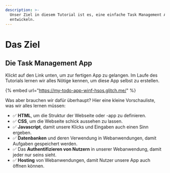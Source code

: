```yaml
---
description: >-
  Unser Ziel in diesem Tutorial ist es, eine einfache Task Management App zu
  entwickeln.
---
```


# Das Ziel

## Die Task Management App

Klickt auf den Link unten, um zur fertigen App zu gelangen. Im Laufe des Tutorials lernen wir alles Nötige kennen, um diese App selbst zu erstellen.

{% embed url="https://my-todo-app-winf-hsos.glitch.me/" %}

Was aber brauchen wir dafür überhaupt? Hier eine kleine Vorschauliste, was wir alles lernen müssen:

* ✅ **HTML**, um die Struktur der Webseite oder -app zu definieren.
* ✅ **CSS**, um die Webseite schick aussehen zu lassen.
* ✅ **Javascript**, damit unsere Klicks und Eingaben auch einen Sinn ergeben.
* ✅ **Datenbanken** und deren Verwendung in Webanwendungen, damit Aufgaben gespeichert werden.
* ✅ Das **Authentifizieren von Nutzern** in unserer Webanwendung, damit jeder nur seins sieht.
* ✅ **Hosting** von Webanwendungen, damit Nutzer unsere App auch öffnen können.



